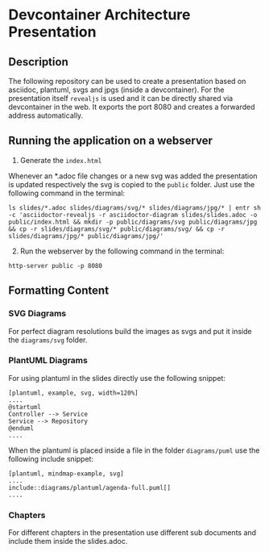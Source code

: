 # Devcontainer Architecture Presentation

## Description
The following repository can be used to create a presentation based on asciidoc, plantuml, svgs and jpgs (inside a devcontainer). For the presentation itself `revealjs` is used and it can be directly shared via devcontainer in the web. It exports the port 8080 and creates a forwarded address automatically.

## Running the application on a webserver

1. Generate the `index.html`

Whenever an *.adoc file changes or a new svg was added the presentation is updated respectively the svg is copied to the `public` folder. Just use the following command in the terminal:

```
ls slides/*.adoc slides/diagrams/svg/* slides/diagrams/jpg/* | entr sh -c 'asciidoctor-revealjs -r asciidoctor-diagram slides/slides.adoc -o public/index.html && mkdir -p public/diagrams/svg public/diagrams/jpg && cp -r slides/diagrams/svg/* public/diagrams/svg/ && cp -r slides/diagrams/jpg/* public/diagrams/jpg/'
```

2. Run the webserver by the following command in the terminal:

```
http-server public -p 8080
```

## Formatting Content

### SVG Diagrams

For perfect diagram resolutions build the images as svgs and put it inside the `diagrams/svg` folder.

### PlantUML Diagrams

For using plantuml in the slides directly use the following snippet:

```
[plantuml, example, svg, width=120%]
....
@startuml
Controller --> Service
Service --> Repository
@enduml
....
```

When the plantuml is placed inside a file in the folder `diagrams/puml` use the following include snippet:

```
[plantuml, mindmap-example, svg]
....
include::diagrams/plantuml/agenda-full.puml[]
....
```

### Chapters

For different chapters in the presentation use different sub documents and include them inside the slides.adoc.

